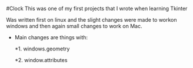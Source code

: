 #Clock
This was one of my first projects that I wrote when learning Tkinter

Was written first on linux and the slight changes were made to workon windows and then again small changes 
to work on Mac.

* Main changes are things with: 

  *1. windows.geometry

  *2. window.attributes
